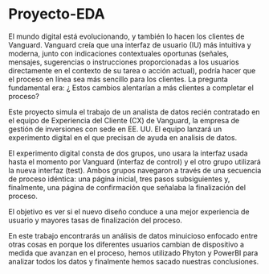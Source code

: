 # Proyecto-EDA



El mundo digital está evolucionando, y también lo hacen los clientes de Vanguard. Vanguard creía que una interfaz de usuario (IU) más intuitiva y moderna, junto con indicaciones contextuales oportunas (señales, mensajes, sugerencias o instrucciones proporcionadas a los usuarios directamente en el contexto de su tarea o acción actual), podría hacer que el proceso en línea sea más sencillo para los clientes. La pregunta fundamental era: ¿ Estos cambios alentarían a más clientes a completar el proceso?

Este proyecto simula el trabajo de un analista de datos recién contratado en el equipo de Experiencia del Cliente (CX) de Vanguard, la empresa de gestión de inversiones con sede en EE. UU. El equipo lanzará un experimento digital en el que precisan de ayuda en analisis de datos.

El experimento digital consta de dos grupos, uno usara la interfaz usada hasta el momento por Vanguard (interfaz de control) y el otro grupo utilizará la nueva interfaz (test). Ambos grupos navegaron a través de una secuencia de proceso idéntica: una página inicial, tres pasos subsiguientes y, finalmente, una página de confirmación que señalaba la finalización del proceso.

El objetivo es ver si el nuevo diseño conduce a una mejor experiencia de usuario y mayores tasas de finalización del proceso.

En este trabajo encontrarás un análisis de datos minuicioso enfocado entre otras cosas en porque los diferentes usuarios cambian de dispositivo a medida que avanzan en el proceso, hemos utilizado Phyton y PowerBI para analizar todos los datos y finalmente hemos sacado nuestras conclusiones.



